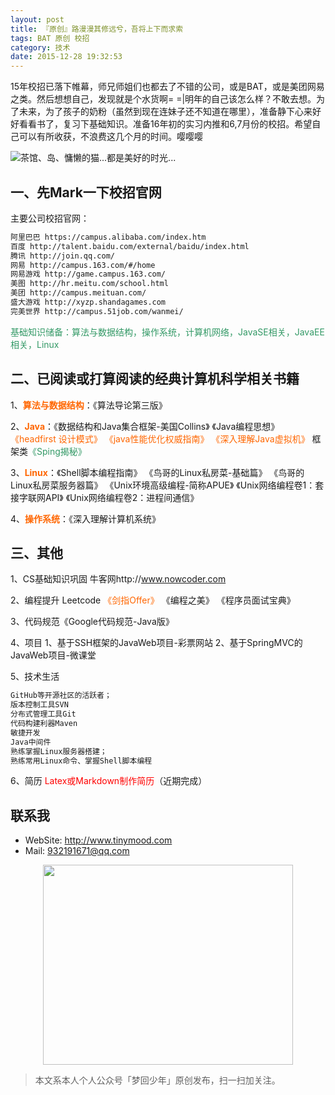 ```yaml
---
layout: post
title: 『原创』路漫漫其修远兮，吾将上下而求索
tags: BAT 原创 校招
category: 技术
date: 2015-12-28 19:32:53
---
```


15年校招已落下帷幕，师兄师姐们也都去了不错的公司，或是BAT，或是美团网易之类。然后想想自己，发现就是个水货啊= =|明年的自己该怎么样？不敢去想。为了未来，为了孩子的奶粉（虽然到现在连妹子还不知道在哪里），准备静下心来好好看看书了，复习下基础知识。准备16年初的实习内推和6,7月份的校招。希望自己可以有所收获，不浪费这几个月的时间。嘤嘤嘤

![](http://7xlkoc.com1.z0.glb.clouddn.com/campus0.png "茶馆、岛、慵懒的猫...都是美好的时光...")

## 一、先Mark一下校招官网

主要公司校招官网：

```sh
阿里巴巴 https://campus.alibaba.com/index.htm
百度 http://talent.baidu.com/external/baidu/index.html
腾讯 http://join.qq.com/
网易 http://campus.163.com/#/home
网易游戏 http://game.campus.163.com/
美图 http://hr.meitu.com/school.html
美团 http://campus.meituan.com/
盛大游戏 http://xyzp.shandagames.com
完美世界 http://campus.51job.com/wanmei/
```

<span style="color: #339966;">基础知识储备：算法与数据结构，操作系统，计算机网络，JavaSE相关，JavaEE相关，Linux</span>

## 二、已阅读或打算阅读的经典计算机科学相关书籍

1、<span style="color: #ff6600;">**算法与数据结构**</span>：《算法导论第三版》

2、**<span style="color: #ff6600;">Java</span>**：《数据结构和Java集合框架-美国Collins》 《Java编程思想》 <span style="color: #ff6600;">《headfirst 设计模式》</span> <span style="color: #ff6600;">《java性能优化权威指南》</span> <span style="color: #ff6600;">《深入理解Java虚拟机》</span> 框架类<span style="color: #339966;">《Sping揭秘》</span>

3、**<span style="color: #ff6600;">Linux</span>**：《Shell脚本编程指南》 《鸟哥的Linux私房菜-基础篇》 《鸟哥的Linux私房菜服务器篇》
《Unix环境高级编程-简称APUE》 《Unix网络编程卷1：套接字联网API》 《Unix网络编程卷2：进程间通信》

4、**<span style="color: #ff6600;">操作系统</span>**：《深入理解计算机系统》

## 三、其他

1、CS基础知识巩固 牛客网http://www.nowcoder.com

2、编程提升
Leetcode <span style="color: #ff6600;">《剑指Offer》</span> 《编程之美》 《程序员面试宝典》

3、代码规范《Google代码规范-Java版》

4、项目 1、基于SSH框架的JavaWeb项目-彩票网站 2、基于SpringMVC的JavaWeb项目-微课堂

5、技术生活

```sh
GitHub等开源社区的活跃者；
版本控制工具SVN
分布式管理工具Git
代码构建利器Maven
敏捷开发
Java中间件
熟练掌握Linux服务器搭建；
熟练常用Linux命令、掌握Shell脚本编程
```

6、简历 <span style="color: #ff0000;">Latex或Markdown制作简历</span>（近期完成）

## 联系我

- WebSite: http://www.tinymood.com
- Mail: 932191671@qq.com

<div align="center">
<img src="http://7xlkoc.com1.z0.glb.clouddn.com/qrcodenew.jpg" width="400" height="320" />
</div>

> 本文系本人个人公众号「梦回少年」原创发布，扫一扫加关注。